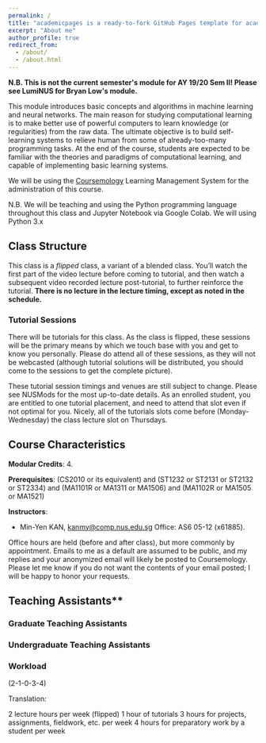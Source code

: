 ```yaml
---
permalink: /
title: "academicpages is a ready-to-fork GitHub Pages template for academic personal websites"
excerpt: "About me"
author_profile: true
redirect_from:
  - /about/
  - /about.html
---
```


**N.B. This is not the current semester's module for AY 19/20 Sem II! Please see LumiNUS for Bryan Low's module.**

This module introduces basic concepts and algorithms in machine learning and neural networks. The main reason for studying computational learning is to make better use of powerful computers to learn knowledge (or regularities) from the raw data. The ultimate objective is to build self-learning systems to relieve human from some of already-too-many programming tasks. At the end of the course, students are expected to be familiar with the theories and paradigms of computational learning, and capable of implementing basic learning systems.

We will be using the [Coursemology](http://coursemology.org/courses/1677) Learning Management System for the administration of this course.

N.B. We will be teaching and using the Python programming language throughout this class and Jupyter Notebook via Google Colab. We will using Python 3.x

## Class Structure
This class is a _flipped_ class, a variant of a blended class. You’ll watch the first part of the video lecture before coming to tutorial, and then watch a subsequent video recorded lecture post-tutorial, to further reinforce the tutorial. **There is no lecture in the lecture timing, except as noted in the schedule.**

### Tutorial Sessions
There will be tutorials for this class. As the class is flipped, these sessions will be the primary means by which we touch base with you and get to know you personally. Please do attend all of these sessions, as they will not be webcasted (although tutorial solutions will be distributed, you should come to the sessions to get the complete picture).

These tutorial session timings and venues are still subject to change. Please see NUSMods for the most up-to-date details. As an enrolled student, you are entitled to one tutorial placement, and need to attend that slot even if not optimal for you. Nicely, all of the tutorials slots come before (Monday-Wednesday) the class lecture slot on Thursdays.

## Course Characteristics

**Modular Credits**: 4.

**Prerequisites**: (CS2010 or its equivalent) and (ST1232 or ST2131 or ST2132 or ST2334) and (MA1101R or MA1311 or MA1506) and (MA1102R or MA1505 or MA1521)

**Instructors**:

* Min-Yen KAN, [kanmy@comp.nus.edu.sg](mailto:kanmy@comp.nus.edu.sg) Office: AS6 05-12 (x61885).

Office hours are held (before and after class), but more commonly by appointment. Emails to me as a default are assumed to be public, and my replies and your anonymized email will likely be posted to Coursemology. Please let me know if you do not want the contents of your email posted; I will be happy to honor your requests.

## Teaching Assistants**

### Graduate Teaching Assistants

### Undergraduate Teaching Assistants

### Workload

(2-1-0-3-4)

Translation:

2 lecture hours per week (flipped)
1 hour of tutorials
3 hours for projects, assignments, fieldwork, etc. per week
4 hours for preparatory work by a student per week
